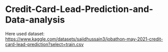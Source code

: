 # Credit-Card-Lead-Prediction-and-Data-analysis

Here used dataset: https://www.kaggle.com/datasets/sajidhussain3/jobathon-may-2021-credit-card-lead-prediction?select=train.csv
